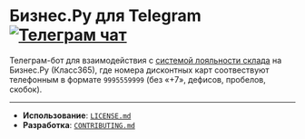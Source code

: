 # Бизнес.Ру для Telegram [![Телеграм чат](https://img.shields.io/badge/группа-2CA5E0?style=flat&logo=telegram&logoColor=white)](https://t.me/bru_tg)

Телеграм-бот для взаимодействия с [системой лояльности склада](https://online.business.ru/vozmozhnosti/sistema-loyalnosti) на Бизнес.Ру (Класс365), где номера дисконтных карт соотвествуют телефонным в формате `9995559999` (без «+7», дефисов, пробелов, скобок).

---

- **Использование**: [`LICENSE.md`](LICENSE.md)
- **Разработка**: [`CONTRIBUTING.md`](CONTRIBUTING.md)